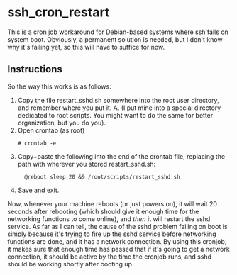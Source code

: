 # ssh_cron_restart

This is a cron job workaround for Debian-based systems where ssh fails on system boot. Obviously, a permanent solution is needed, but I don't know why it's failing yet, so this will have to suffice for now.

## Instructions

So the way this works is as follows:

1. Copy the file restart_sshd.sh somewhere into the root user directory, and remember where you put it.
  A. (I put mine into a special directory dedicated to root scripts. You might want to do the same for better organization, but you do you).
2. Open crontab (as root)
    ```
    # crontab -e
    ```
3.  Copy+paste the following into the end of the crontab file, replacing the path with wherever you stored restart_sshd.sh:
    ```
	  @reboot sleep 20 && /root/scripts/restart_sshd.sh
	  ```
4. Save and exit.

Now, whenever your machine reboots (or just powers on), it will wait 20 seconds after rebooting (which should give it enough time for the networking functions to come online), and *then* it will restart the sshd service. As far as I can tell, the cause of the sshd problem failing on boot is simply because it's trying to fire up the sshd service before networking functions are done, and it has a network connection. By using this cronjob, it makes sure that enough time has passed that if it's going to get a network connection, it should be active by the time the cronjob runs, and sshd should be working shortly after booting up.